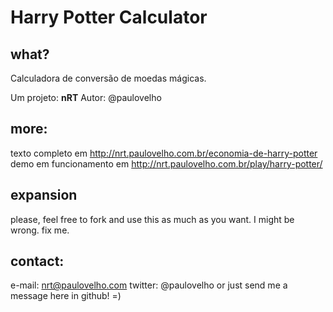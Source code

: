 # Harry Potter Calculator

## what?
Calculadora de conversão de moedas mágicas.

Um projeto: **nRT**
Autor: @paulovelho


## more:
texto completo em <http://nrt.paulovelho.com.br/economia-de-harry-potter>
demo em funcionamento em <http://nrt.paulovelho.com.br/play/harry-potter/>


## expansion
please, feel free to fork and use this as much as you want.
I might be wrong. fix me.


## contact:
e-mail: nrt@paulovelho.com
twitter: @paulovelho
or just send me a message here in github! =)

